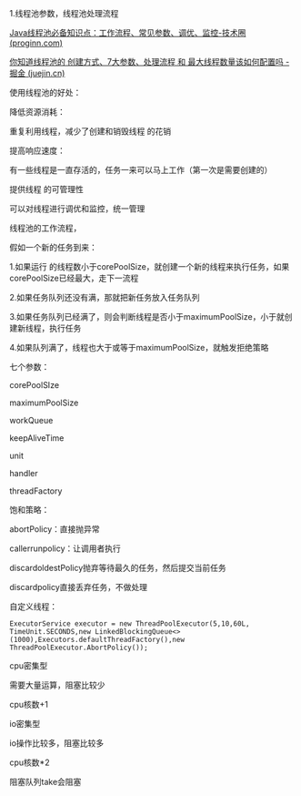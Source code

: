 1.线程池参数，线程池处理流程

[Java线程池必备知识点：工作流程、常见参数、调优、监控-技术圈 (proginn.com)](https://jishuin.proginn.com/p/763bfbd55f8f)

[你知道线程池的 创建方式、7大参数、处理流程 和 最大线程数量该如何配置吗 - 掘金 (juejin.cn)](https://juejin.cn/post/6988062267640119332)

使用线程池的好处：

降低资源消耗：

重复利用线程，减少了创建和销毁线程 的花销

提高响应速度：

有一些线程是一直存活的，任务一来可以马上工作（第一次是需要创建的）



提供线程 的可管理性

可以对线程进行调优和监控，统一管理



线程池的工作流程，

假如一个新的任务到来：

1.如果运行 的线程数小于corePoolSize，就创建一个新的线程来执行任务，如果corePoolSize已经最大，走下一流程

2.如果任务队列还没有满，那就把新任务放入任务队列

3.如果任务队列已经满了，则会判断线程是否小于maximumPoolSize，小于就创建新线程，执行任务

4.如果队列满了，线程也大于或等于maximumPoolSize，就触发拒绝策略

 七个参数：

corePoolSIze

maximumPoolSize

workQueue

keepAliveTime

unit

handler

threadFactory



饱和策略：

abortPolicy：直接抛异常

callerrunpolicy：让调用者执行

discardoldestPolicy抛弃等待最久的任务，然后提交当前任务

discardpolicy直接丢弃任务，不做处理



自定义线程：

```
ExecutorService executor = new ThreadPoolExecutor(5,10,60L, TimeUnit.SECONDS,new LinkedBlockingQueue<>(1000),Executors.defaultThreadFactory(),new ThreadPoolExecutor.AbortPolicy());
```



cpu密集型

需要大量运算，阻塞比较少

cpu核数+1

io密集型 

io操作比较多，阻塞比较多

cpu核数*2



阻塞队列take会阻塞

